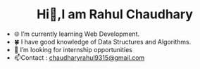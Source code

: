 <center><h1>Hi👋,I am Rahul Chaudhary</h1> </center>

- 🌐 I’m currently learning Web Development.
- 🍀 I have good knowledge of Data Structures and Algorithms.
- 🤔 I’m looking for internship opportunities
- 📫Contact : chaudharyrahul9315@gmail.com

